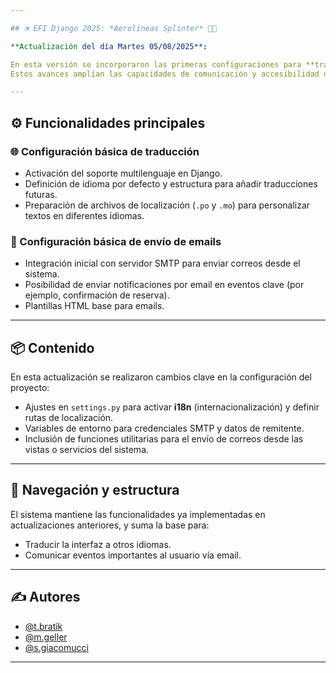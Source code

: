 ```yaml
---

## 🛪 EFI Django 2025: *Aerolíneas Splinter* 🧑‍✈️

**Actualización del día Martes 05/08/2025**:

En esta versión se incorporaron las primeras configuraciones para **traducción automática** de la aplicación y **envío de correos electrónicos**.
Estos avances amplían las capacidades de comunicación y accesibilidad del sistema, preparando el terreno para futuras integraciones.

---
```


## ⚙️ Funcionalidades principales

### 🌐 Configuración básica de traducción

* Activación del soporte multilenguaje en Django.
* Definición de idioma por defecto y estructura para añadir traducciones futuras.
* Preparación de archivos de localización (`.po` y `.mo`) para personalizar textos en diferentes idiomas.

### 📧 Configuración básica de envío de emails

* Integración inicial con servidor SMTP para enviar correos desde el sistema.
* Posibilidad de enviar notificaciones por email en eventos clave (por ejemplo, confirmación de reserva).
* Plantillas HTML base para emails.

---

## 📦 Contenido

En esta actualización se realizaron cambios clave en la configuración del proyecto:

* Ajustes en `settings.py` para activar **i18n** (internacionalización) y definir rutas de localización.
* Variables de entorno para credenciales SMTP y datos de remitente.
* Inclusión de funciones utilitarias para el envío de correos desde las vistas o servicios del sistema.

---

## 🧩 Navegación y estructura

El sistema mantiene las funcionalidades ya implementadas en actualizaciones anteriores, y suma la base para:

* Traducir la interfaz a otros idiomas.
* Comunicar eventos importantes al usuario vía email.

---

## ✍️ Autores

* [@t.bratik](https://github.com/tom1mvp)
* [@m.geller](https://github.com/MarcosAyrton)
* [@s.giacomucci](https://github.com/Stefano818-bot)

---
